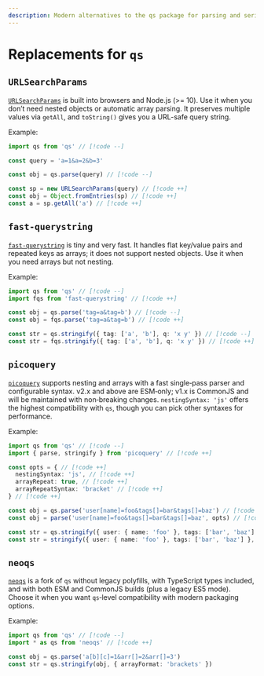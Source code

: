 ```yaml
---
description: Modern alternatives to the qs package for parsing and serializing query strings
---
```


# Replacements for `qs`

## `URLSearchParams`

[`URLSearchParams`](https://developer.mozilla.org/docs/Web/API/URLSearchParams) is built into browsers and Node.js (>= 10). Use it when you don’t need nested objects or automatic array parsing. It preserves multiple values via `getAll`, and `toString()` gives you a URL-safe query string.

Example:

```ts
import qs from 'qs' // [!code --]

const query = 'a=1&a=2&b=3'

const obj = qs.parse(query) // [!code --]

const sp = new URLSearchParams(query) // [!code ++]
const obj = Object.fromEntries(sp) // [!code ++]
const a = sp.getAll('a') // [!code ++]
```

## `fast-querystring`

[`fast-querystring`](https://www.npmjs.com/package/fast-querystring) is tiny and very fast. It handles flat key/value pairs and repeated keys as arrays; it does not support nested objects. Use it when you need arrays but not nesting.

Example:

```ts
import qs from 'qs' // [!code --]
import fqs from 'fast-querystring' // [!code ++]

const obj = qs.parse('tag=a&tag=b') // [!code --]
const obj = fqs.parse('tag=a&tag=b') // [!code ++]

const str = qs.stringify({ tag: ['a', 'b'], q: 'x y' }) // [!code --]
const str = fqs.stringify({ tag: ['a', 'b'], q: 'x y' }) // [!code ++]
```

## `picoquery`

[`picoquery`](https://www.npmjs.com/package/picoquery) supports nesting and arrays with a fast single‑pass parser and configurable syntax. v2.x and above are ESM‑only; v1.x is CommonJS and will be maintained with non‑breaking changes. `nestingSyntax: 'js'` offers the highest compatibility with `qs`, though you can pick other syntaxes for performance.

Example:

```ts
import qs from 'qs' // [!code --]
import { parse, stringify } from 'picoquery' // [!code ++]

const opts = { // [!code ++]
  nestingSyntax: 'js', // [!code ++]
  arrayRepeat: true, // [!code ++]
  arrayRepeatSyntax: 'bracket' // [!code ++]
} // [!code ++]

const obj = qs.parse('user[name]=foo&tags[]=bar&tags[]=baz') // [!code --]
const obj = parse('user[name]=foo&tags[]=bar&tags[]=baz', opts) // [!code ++]

const str = qs.stringify({ user: { name: 'foo' }, tags: ['bar', 'baz'] }, { arrayFormat: 'brackets' }) // [!code --]
const str = stringify({ user: { name: 'foo' }, tags: ['bar', 'baz'] }, opts) // [!code ++]
```

## `neoqs`

[`neoqs`](https://www.npmjs.com/package/neoqs) is a fork of `qs` without legacy polyfills, with TypeScript types included, and with both ESM and CommonJS builds (plus a legacy ES5 mode). Choose it when you want `qs`‑level compatibility with modern packaging options.

Example:

```ts
import qs from 'qs' // [!code --]
import * as qs from 'neoqs' // [!code ++]

const obj = qs.parse('a[b][c]=1&arr[]=2&arr[]=3')
const str = qs.stringify(obj, { arrayFormat: 'brackets' })
```
